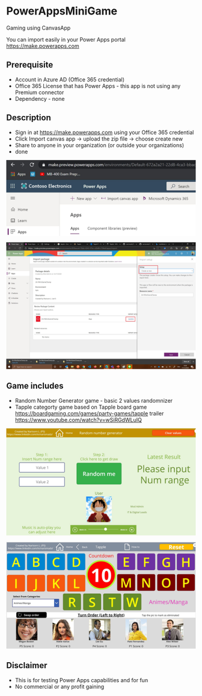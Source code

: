 # PowerAppsMiniGame
Gaming using CanvasApp

You can import easily in your Power Apps portal https://make.powerapps.com 
## Prerequisite
- Account in Azure AD (Office 365 credential)
- Office 365 License that has Power Apps - this app is not using any Premium connector
- Dependency - none

## Description
- Sign in at https://make.powerapps.com using your Office 365 credential
- Click Import canvas app -> upload the zip file -> choose create new
- Share to anyone in your organization (or outside your organizations)
- done 

![upload .zip file](/Images%20(readme)/img1.JPG)


![Create as new](/Images%20(readme)/img2.jpg)

## Game includes
- Random Number Generator game - basic 2 values randomnizer
- Tapple categorty game based on Tapple board game https://boardgaming.com/games/party-games/tapple
  trailer https://www.youtube.com/watch?v=wSiRGdWLuIQ
  
![Random number generator](/Images%20(readme)/img3.JPG)


![Tapple](/Images%20(readme)/img4.JPG)

## Disclaimer
- This is for testing Power Apps capabilities and for fun
- No commercial or any profit gaining
